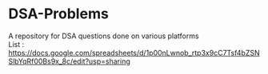 # DSA-Problems
A repository for DSA questions done on various platforms
<br>
List : https://docs.google.com/spreadsheets/d/1p00nLwnob_rtp3x9cC7Tsf4bZSNSlbYqRf00Bs9x_8c/edit?usp=sharing
